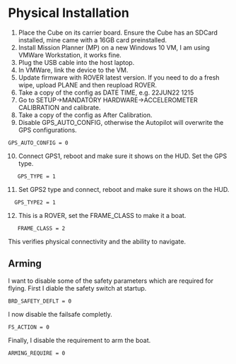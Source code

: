 # Physical Installation

1. Place the Cube on its carrier board. Ensure the Cube has an SDCard installed, mine came with a 16GB card preinstalled.
2. Install Mission Planner (MP) on a new Windows 10 VM, I am using VMWare Workstation, it works fine.
3. Plug the USB cable into the host laptop.
4. In VMWare, link the device to the VM.
5. Update firmware with ROVER latest version. If you need to do a fresh wipe, upload PLANE and then reupload ROVER.
6. Take a copy of the config as DATE TIME, e.g. 22JUN22 1215
7. Go to SETUP->MANDATORY HARDWARE->ACCELEROMETER CALIBRATION and calibrate.
8. Take a copy of the config as After Calibration.
9. Disable GPS\_AUTO\_CONFIG, otherwise the Autopilot will overwrite the GPS configurations.

```
GPS_AUTO_CONFIG = 0
```

10. Connect GPS1, reboot and make sure it shows on the HUD. Set the GPS type.

```
   GPS_TYPE = 1
```

11. Set GPS2 type and connect, reboot and make sure it shows on the HUD.

```
  GPS_TYPE2 = 1
```

12. This is a ROVER, set the FRAME\_CLASS to make it a boat.

```
   FRAME_CLASS = 2
```

This verifies physical connectivity and the ability to navigate.

## Arming

I want to disable some of the safety parameters which are required for flying. First I diable the safety switch at startup.

```
BRD_SAFETY_DEFLT = 0
```

I now disable the failsafe completly.

```
FS_ACTION = 0
```

Finally, I disable the requirement to arm the boat.

```
ARMING_REQUIRE = 0
```
